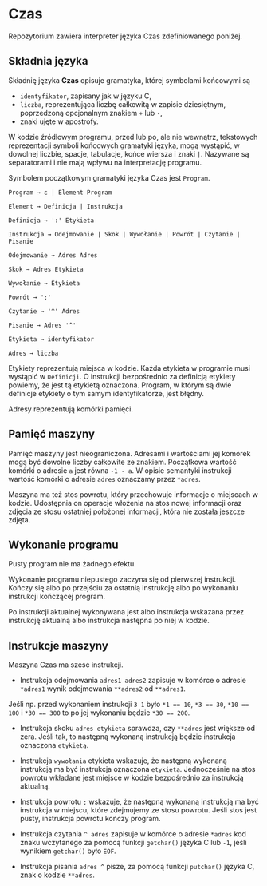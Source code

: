 # Czas

Repozytorium zawiera interpreter języka Czas zdefiniowanego poniżej.

## Składnia języka
Składnię języka **Czas** opisuje gramatyka, której symbolami końcowymi są 
  - `identyfikator`, zapisany jak w języku C, 
  - `liczba`, reprezentująca liczbę całkowitą w zapisie dziesiętnym, poprzedzoną opcjonalnym znakiem `+` lub `-`, 
  - znaki ujęte w apostrofy.

W kodzie źródłowym programu, przed lub po, ale nie wewnątrz, tekstowych reprezentacji symboli końcowych gramatyki języka, mogą wystąpić, w dowolnej liczbie, spacje, tabulacje, końce wiersza i znaki `|`. Nazywane są separatorami i nie mają wpływu na interpretację programu.

Symbolem początkowym gramatyki języka Czas jest `Program`.
```
Program → ε | Element Program

Element → Definicja | Instrukcja

Definicja → ':' Etykieta

Instrukcja → Odejmowanie | Skok | Wywołanie | Powrót | Czytanie | Pisanie

Odejmowanie → Adres Adres

Skok → Adres Etykieta

Wywołanie → Etykieta

Powrót → ';'

Czytanie → '^' Adres

Pisanie → Adres '^'

Etykieta → identyfikator

Adres → liczba
```
Etykiety reprezentują miejsca w kodzie. Każda etykieta w programie musi wystąpić w `Definicji`. O instrukcji bezpośrednio za definicją etykiety powiemy, że jest tą etykietą oznaczona. Program, w którym są dwie definicje etykiety o tym samym identyfikatorze, jest błędny.

Adresy reprezentują komórki pamięci.

## Pamięć maszyny
Pamięć maszyny jest nieograniczona. Adresami i wartościami jej komórek mogą być dowolne liczby całkowite ze znakiem. Początkowa wartość komórki o adresie `a` jest równa `-1 - a`. W opisie semantyki instrukcji wartość komórki o adresie `adres` oznaczamy przez `*adres`.

Maszyna ma też stos powrotu, który przechowuje informacje o miejscach w kodzie. Udostępnia on operacje włożenia na stos nowej informacji oraz zdjęcia ze stosu ostatniej położonej informacji, która nie została jeszcze zdjęta.

## Wykonanie programu
Pusty program nie ma żadnego efektu.

Wykonanie programu niepustego zaczyna się od pierwszej instrukcji. Kończy się albo po przejściu za ostatnią instrukcję albo po wykonaniu instrukcji kończącej program.

Po instrukcji aktualnej wykonywana jest albo instrukcja wskazana przez instrukcję aktualną albo instrukcja następna po niej w kodzie.

## Instrukcje maszyny
Maszyna Czas ma sześć instrukcji.

  - Instrukcja odejmowania `adres1 adres2` zapisuje w komórce o adresie `*adres1` wynik odejmowania `**adres2` od `**adres1`.

Jeśli np. przed wykonaniem instrukcji `3 1` było `*1 == 10`, `*3 == 30`, `*10 == 100` i `*30 == 300` to po jej wykonaniu będzie `*30 == 200`.

  - Instrukcja skoku `adres etykieta` sprawdza, czy `**adres` jest większe od zera. Jeśli tak, to następną wykonaną instrukcją będzie instrukcja oznaczona `etykietą`.

  - Instrukcja `wywołania` etykieta wskazuje, że następną wykonaną instrukcją ma być instrukcja oznaczona `etykietą`. Jednocześnie na stos powrotu wkładane jest miejsce w kodzie bezpośrednio za instrukcją aktualną.

  - Instrukcja powrotu `;` wskazuje, że następną wykonaną instrukcją ma być instrukcja w miejscu, które zdejmujemy ze stosu powrotu. Jeśli stos jest pusty, instrukcja powrotu kończy program.

  - Instrukcja czytania `^ adres` zapisuje w komórce o adresie `*adres` kod znaku wczytanego za pomocą funkcji `getchar()` języka C lub `-1`, jeśli wynikiem `getchar()` było `EOF`.

  - Instrukcja pisania `adres ^` pisze, za pomocą funkcji `putchar()` języka C, znak o kodzie `**adres`.
  
